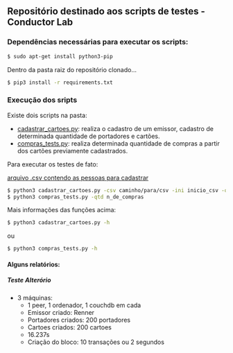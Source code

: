 ## Repositório destinado aos scripts de testes - Conductor Lab

### Dependências necessárias para executar os scripts:

```sh
$ sudo apt-get install python3-pip
```
Dentro da pasta raiz do repositório clonado...

```sh
$ pip3 install -r requirements.txt
```

### Execução dos sripts

Existe dois scripts na pasta: 
- [cadastrar_cartoes.py](cadastrar_cartoes.py): realiza o cadastro de um emissor, cadastro de determinada quantidade de portadores e cartões. 
- [compras_tests.py](compras_tests.py): realiza determinada quantidade de compras a partir dos cartões previamente cadastrados.

Para executar os testes de fato:

[arquivo .csv contendo as pessoas para cadastrar](https://drive.google.com/file/d/1yrQv9hopJK63oVTV2QMF1OHISb81AtXB/view?usp=sharing)

```sh
$ python3 cadastrar_cartoes.py -csv caminho/para/csv -ini inicio_csv -qtd n_de_cartoes
$ python3 compras_tests.py -qtd n_de_compras
```

Mais informações das funções acima:

```sh
$ python3 cadastrar_cartoes.py -h
```

ou


```sh
$ python3 compras_tests.py -h
```

#### Alguns relatórios:
##### Teste Alterório
- 3 máquinas:
    - 1 peer, 1 ordenador, 1 couchdb em cada
    - Emissor criado: Renner
    - Portadores criados: 200 portadores
    - Cartoes criados: 200 cartoes
    - 16.237s
    - Criação do bloco: 10 transações ou 2 segundos

